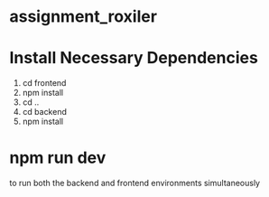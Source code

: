 # assignment_roxiler

# Install Necessary Dependencies
1) cd frontend
2) npm install
3) cd ..
4) cd backend
5) npm install

# npm run dev
to run both the backend and frontend environments simultaneously 

